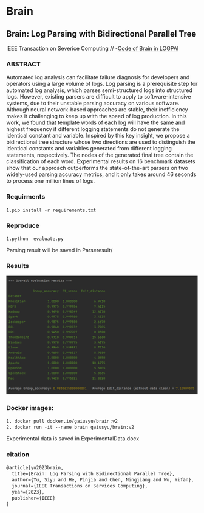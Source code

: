 # Brain
## Brain: Log Parsing with Bidirectional Parallel Tree
IEEE Transaction on Severice Computing
//
-[Code of Brain in LOGPAI](https://github.com/logpai/logparser/tree/main/logparser/Brain)

### ABSTRACT

Automated log analysis can facilitate failure diagnosis for developers and operators using a large volume of logs. Log
parsing is a prerequisite step for automated log analysis, which parses semi-structured logs into structured logs. However, existing
parsers are difficult to apply to software-intensive systems, due to their unstable parsing accuracy on various software. Although neural
network-based approaches are stable, their inefficiency makes it challenging to keep up with the speed of log production. In this work,
we found that template words of each log will have the same and highest frequency if different logging statements do not generate the
identical constant and variable. Inspired by this key insight, we propose a bidirectional tree structure whose two directions are used to
distinguish the identical constants and variables generated from different logging statements, respectively. The nodes of the generated
final tree contain the classification of each word. Experimental results on 16 benchmark datasets show that our approach outperforms
the state-of-the-art parsers on two widely-used parsing accuracy metrics, and it only takes around 46 seconds to process one million
lines of logs.


### Requirments

```
1.pip install -r requirements.txt
```

### Reproduce
```
1.python  evaluate.py
```
Parsing result wiil be saved in Parseresult/

### Results

![img.png](img.png)

### Docker images:

```
1. docker pull docker.io/gaiusyu/brain:v2
2. docker run -it --name brain gaiusyu/brain:v2
```
Experimental data is saved in ExperimentalData.docx

### citation

```
@article{yu2023brain,
  title={Brain: Log Parsing with Bidirectional Parallel Tree},
  author={Yu, Siyu and He, Pinjia and Chen, Ningjiang and Wu, Yifan},
  journal={IEEE Transactions on Services Computing},
  year={2023},
  publisher={IEEE}
}
```


